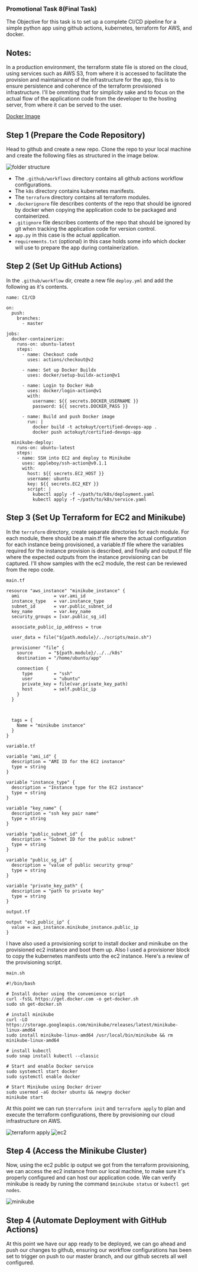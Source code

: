 ### Promotional Task 8(Final Task)

The Objective for this task is to set up a complete CI/CD pipeline for a simple python app using github actions, kubernetes, terraform for AWS, and docker.

## Notes:
In a production environment, the terraform state file is stored on the cloud, using services such as AWS S3, from where it is accessed to facilitate the provision and maintainance of the infrastructure for the app, this is to ensure persistence and coherence of the terraform provisioned infrastructure. I'll be ommiting that for simplicity sake and to focus on the actual flow of the applicationn code from the developer to the hosting server, from where it can be served to the user.

[Docker Image](https://hub.docker.com/repository/docker/actokuyt/kc4-cicd-app/general)

## Step 1 (Prepare the Code Repository)

Head to github and create a new repo. Clone the repo to your local machine and create the following files as structured in the image below.

![folder structure](images/Screenshot%202024-08-11%20at%201.04.38%20PM.png)

* The `.github/workflows` directory contains all github actions workflow configurations.
* The `k8s` directory contains kubernetes manifests.
* The `terraform` directory contains all terraform modules.
* `.dockerignore` file describes contents of the repo that should be ignored by docker when copying the application code to be packaged and containerized.
* `.gitignore` file describes contents of the repo that should be ignored by git when tracking the application code for version control.
* `app.py` in this case is the actual application.
* `requirements.txt` (optional) in this case holds some info which docker will use to prepare the app during containerization.

## Step 2 (Set Up GitHub Actions)

In the `.github/workflow` dir, create a new file `deploy.yml` and add the following as it's contents. 

```
name: CI/CD

on:
  push:
    branches:
      - master

jobs:
  docker-containerize:
    runs-on: ubuntu-latest
    steps:
      - name: Checkout code
        uses: actions/checkout@v2

      - name: Set up Docker Buildx
        uses: docker/setup-buildx-action@v1

      - name: Login to Docker Hub
        uses: docker/login-action@v1
        with:
          username: ${{ secrets.DOCKER_USERNAME }}
          password: ${{ secrets.DOCKER_PASS }}

      - name: Build and push Docker image
        run: |
          docker build -t actokuyt/certified-devops-app .
          docker push actokuyt/certified-devops-app

  minikube-deploy:
    runs-on: ubuntu-latest
    steps:
    - name: SSH into EC2 and deploy to Minikube
      uses: appleboy/ssh-action@v0.1.1
      with:
        host: ${{ secrets.EC2_HOST }}
        username: ubuntu
        key: ${{ secrets.EC2_KEY }}
        script: |
          kubectl apply -f ~/path/to/k8s/deployment.yaml
          kubectl apply -f ~/path/to/k8s/service.yaml
```

## Step 3 (Set Up Terraform for EC2 and Minikube)

In the `terraform` directory, create separate directories for each module. For each module, there should be a main.tf file where the actual configuration for each instance being provisioned, a variable.tf file where the variables required for the instance provision is described, and finally and output.tf file where the expected outputs from the instance provisioning can be captured. I'll show samples with the ec2 module, the rest can be reviewed from the repo code.

```
main.tf

resource "aws_instance" "minikube_instance" {
  ami             = var.ami_id
  instance_type   = var.instance_type
  subnet_id       = var.public_subnet_id
  key_name        = var.key_name
  security_groups = [var.public_sg_id]

  associate_public_ip_address = true

  user_data = file("${path.module}/../scripts/main.sh")

  provisioner "file" {
    source      = "${path.module}/../../k8s"
    destination = "/home/ubuntu/app"

    connection {
      type        = "ssh"
      user        = "ubuntu"
      private_key = file(var.private_key_path)
      host        = self.public_ip
    }
  }



  tags = {
    Name = "minikube instance"
  }
}
```

```
variable.tf

variable "ami_id" {
  description = "AMI ID for the EC2 instance"
  type = string
}

variable "instance_type" {
  description = "Instance type for the EC2 instance"
  type = string
}

variable "key_name" {
  description = "ssh key pair name"
  type = string
}

variable "public_subnet_id" {
  description = "Subnet ID for the public subnet"
  type = string
}

variable "public_sg_id" {
  description = "value of public security group"
  type = string
}

variable "private_key_path" {
  description = "path to private key"
  type = string
}
```

```
output.tf

output "ec2_public_ip" {
  value = aws_instance.minikube_instance.public_ip
}
```

I have also used a provisioning script to install docker and minikube on the provisioned ec2 instance and boot them up. Also I used a provisioner block to copy the kubernetes manifests unto the ec2 instance. Here's a review of the provisioning script.

```
main.sh

#!/bin/bash

# Install docker using the convenience script
curl -fsSL https://get.docker.com -o get-docker.sh
sudo sh get-docker.sh

# install minikube
curl -LO https://storage.googleapis.com/minikube/releases/latest/minikube-linux-amd64
sudo install minikube-linux-amd64 /usr/local/bin/minikube && rm minikube-linux-amd64

# install kubectl
sudo snap install kubectl --classic

# Start and enable Docker service
sudo systemctl start docker
sudo systemctl enable docker

# Start Minikube using Docker driver
sudo usermod -aG docker ubuntu && newgrp docker
minikube start

```

At this point we can run `$terraform init` and `terraform apply` to plan and execute the terraform configurations, there by provisioning our cloud infrastructure on AWS.

![terraform apply](images/Screenshot%202024-08-11%20at%201.51.23%20PM.png)
![ec2](images/Screenshot%202024-08-11%20at%201.53.02%20PM.png)

## Step 4 (Access the Minikube Cluster)

Now, using the ec2 public ip output we got from the terraform provisioning, we can access the ec2 instance from our local machine, to make sure it's properly configured and can host our application code. We can verify minikube is ready by runing the command `$minikube status` or `kubectl get nodes`.

![minikube](images/Screenshot%202024-08-11%20at%202.10.44%20PM.png)

## Step 4 (Automate Deployment with GitHub Actions)

At this point we have our app ready to be deployed, we can go ahead and push our changes to github, ensuring our workflow configurations has been set to trigger on push to our master branch, and our github secrets all well configured.